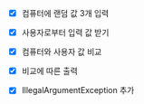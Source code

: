 - [x] 컴퓨터에 랜덤 값 3개 입력  

- [x] 사용자로부터 입력 값 받기  

- [x] 컴퓨터와 사용자 값 비교  

- [x] 비교에 따른 출력

- [x] IllegalArgumentException 추가



